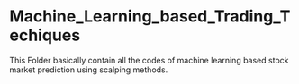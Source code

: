 # Machine_Learning_based_Trading_Techiques
This Folder basically contain all the codes of machine learning based stock market prediction using scalping methods.
